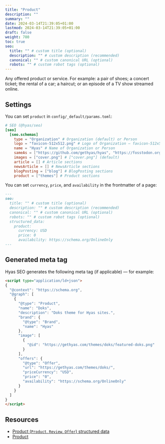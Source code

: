 ```yaml
---
title: "Product"
description: ""
summary: ""
date: 2024-03-14T21:39:05+01:00
lastmod: 2024-03-14T21:39:05+01:00
draft: false
weight: 780
toc: true
seo:
  title: "" # custom title (optional)
  description: "" # custom description (recommended)
  canonical: "" # custom canonical URL (optional)
  robots: "" # custom robot tags (optional)
---
```


Any offered product or service. For example: a pair of shoes; a concert ticket; the rental of a car; a haircut; or an episode of a TV show streamed online.

## Settings

You can set `product` in `config/_default/params.toml`:

```toml {title="params.toml"}
# SEO (@hyas/seo)
[seo]
  [seo.schemas]
    type = "Organization" # Organization (default) or Person
    logo = "favicon-512x512.png" # Logo of Organization — favicon-512x512.png (default)
    name = "Hyas" # Name of Organization or Person
    sameAs = ["https://github.com/gethyas/hyas", "https://fosstodon.org/@hyas"] # E.g. ["https://github.com/gethyas/hyas", "https://fosstodon.org/@hyas"]
    images = ["cover.png"] # ["cover.png"] (default)
    article = [] # Article sections
    newsArticle = [] # NewsArticle sections
    blogPosting = ["blog"] # BlogPosting sections
    product = ["themes"] # Product sections
```

You can set `currency`, `price`, and `availability` in the frontmatter of a page:

```md
---
seo:
  title: "" # custom title (optional)
  description: "" # custom description (recommended)
  canonical: "" # custom canonical URL (optional)
  robots: "" # custom robot tags (optional)
  structured_data:
    product:
      currency: USD
      price: 0
      availability: https://schema.org/OnlineOnly
---
```

## Generated meta tag

Hyas SEO generates the following meta tag (if applicable) — for example:

```html
<script type="application/ld+json">
{
  "@context": "https://schema.org",
  "@graph": [
    {
      "@type": "Product",
      "name": "Doks",
      "description": "Doks theme for Hyas sites.",
      "brand": {
        "@type": "Brand",
        "name": "Hyas"
      },
      "image": [
        {
          "@id": "https://gethyas.com/themes/doks/featured-doks.png"
        }
      ],
      "offers": {
        "@type": "Offer",
        "url": "https://gethyas.com/themes/doks/",
        "priceCurrency": "USD",
        "price": "0",
        "availability": "https://schema.org/OnlineOnly"
      }
    }
  ]
}
</script>
```

## Resources

- [Product (`Product`, `Review`, `Offer`) structured data](https://developers.google.com/search/docs/appearance/structured-data/product)
- [Product](https://schema.org/Product)
